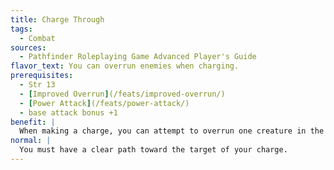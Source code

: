 ```yaml
---
title: Charge Through
tags:
  - Combat
sources:
  - Pathfinder Roleplaying Game Advanced Player's Guide
flavor_text: You can overrun enemies when charging.
prerequisites:
  - Str 13
  - [Improved Overrun](/feats/improved-overrun/)
  - [Power Attack](/feats/power-attack/)
  - base attack bonus +1
benefit: |
  When making a charge, you can attempt to overrun one creature in the path of the charge as a free action. If you successfully overrun that creature, you can complete the charge. If the overrun is unsuccessful, the charge ends in the space directly in front of that creature.
normal: |
  You must have a clear path toward the target of your charge.
---
```



